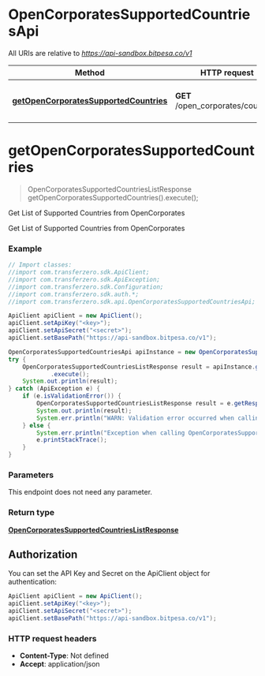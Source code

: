 # OpenCorporatesSupportedCountriesApi

All URIs are relative to *https://api-sandbox.bitpesa.co/v1*

Method | HTTP request | Description
------------- | ------------- | -------------
[**getOpenCorporatesSupportedCountries**](OpenCorporatesSupportedCountriesApi.md#getOpenCorporatesSupportedCountries) | **GET** /open_corporates/countries | Get List of Supported Countries from OpenCorporates


<a name="getOpenCorporatesSupportedCountries"></a>
# **getOpenCorporatesSupportedCountries**
> OpenCorporatesSupportedCountriesListResponse getOpenCorporatesSupportedCountries().execute();

Get List of Supported Countries from OpenCorporates

Get List of Supported Countries from OpenCorporates

### Example
```java
// Import classes:
//import com.transferzero.sdk.ApiClient;
//import com.transferzero.sdk.ApiException;
//import com.transferzero.sdk.Configuration;
//import com.transferzero.sdk.auth.*;
//import com.transferzero.sdk.api.OpenCorporatesSupportedCountriesApi;

ApiClient apiClient = new ApiClient();
apiClient.setApiKey("<key>");
apiClient.setApiSecret("<secret>");
apiClient.setBasePath("https://api-sandbox.bitpesa.co/v1");

OpenCorporatesSupportedCountriesApi apiInstance = new OpenCorporatesSupportedCountriesApi(apiClient);
try {
    OpenCorporatesSupportedCountriesListResponse result = apiInstance.getOpenCorporatesSupportedCountries()
            .execute();
    System.out.println(result);
} catch (ApiException e) {
    if (e.isValidationError()) {
        OpenCorporatesSupportedCountriesListResponse result = e.getResponseObject(OpenCorporatesSupportedCountriesListResponse.class);
        System.out.println(result);
        System.err.println("WARN: Validation error occurred when calling the endpoint");
    } else {
        System.err.println("Exception when calling OpenCorporatesSupportedCountriesApi#getOpenCorporatesSupportedCountries");
        e.printStackTrace();
    }
}
```

### Parameters
This endpoint does not need any parameter.

### Return type

[**OpenCorporatesSupportedCountriesListResponse**](OpenCorporatesSupportedCountriesListResponse.md)

## Authorization

You can set the API Key and Secret on the ApiClient object for authentication:

```java
ApiClient apiClient = new ApiClient();
apiClient.setApiKey("<key>");
apiClient.setApiSecret("<secret>");
apiClient.setBasePath("https://api-sandbox.bitpesa.co/v1");
```
### HTTP request headers

 - **Content-Type**: Not defined
 - **Accept**: application/json

